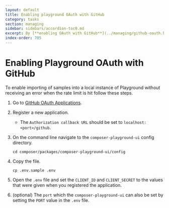 ```yaml
---
layout: default
title: Enabling playground OAuth with GitHub
category: tasks
section: managing
sidebar: sidebars/accordion-toc0.md
excerpt: By [**enabling OAuth with GitHub**](../managing/github-oauth.html), you avoid an error if the GitHub rate limit is hit.
index-order: 705
---
```


# Enabling Playground OAuth with GitHub

To enable importing of samples into a local instance of Playground without receiving an error when the rate limit is hit follow these steps.

1. Go to [GitHub OAuth Applications](https://github.com/settings/developers).
2. Register a new application.
    - The `Authorization callback URL` should be set to `localhost:<port>/github`.
3. On the command line navigate to the `composer-playground-ui` config directory.

    ```
    cd composer/packages/composer-playground-ui/config
    ```  
4. Copy the file.

    ```
    cp .env.sample .env
    ```
5. Open the `.env` file and set the `CLIENT_ID` and `CLIENT_SECRET` to the values that were given when you registered the application.
6. (optional) The `port` which the `composer-playground-ui` can also be set by setting the `PORT` value in the `.env` file.
